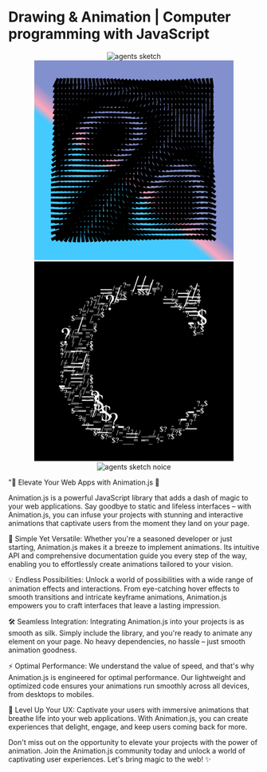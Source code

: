 # Drawing & Animation | Computer programming with JavaScript

<p align= "center">
  <img height= "400" src="https://github.com/Ca-byte/animation.js/blob/main/my-sketches/output/2021.10.26-16.57.36.gif" alt="agents sketch">
  <img height= "400" src="https://github.com/Ca-byte/animation.js/blob/main/my-sketches/output/04/0033.png" alt="agents sketch noice image">
  <img height= "400" src="https://github.com/Ca-byte/animation.js/blob/main/my-sketches/output/05/0020.png" alt="agents sketch noice image">
  <img height= "400" src="https://github.com/Ca-byte/animation.js/blob/main/my-sketches/output/04/2021.10.27-14.44.16.gif" alt="agents sketch noice">
</p>

<P>
  "🎉 Elevate Your Web Apps with Animation.js 🚀

Animation.js is a powerful JavaScript library that adds a dash of magic to your web applications. Say goodbye to static and lifeless interfaces – with Animation.js, you can infuse your projects with stunning and interactive animations that captivate users from the moment they land on your page.

🎨 Simple Yet Versatile:
Whether you're a seasoned developer or just starting, Animation.js makes it a breeze to implement animations. Its intuitive API and comprehensive documentation guide you every step of the way, enabling you to effortlessly create animations tailored to your vision.

💡 Endless Possibilities:
Unlock a world of possibilities with a wide range of animation effects and interactions. From eye-catching hover effects to smooth transitions and intricate keyframe animations, Animation.js empowers you to craft interfaces that leave a lasting impression.

🛠️ Seamless Integration:
Integrating Animation.js into your projects is as smooth as silk. Simply include the library, and you're ready to animate any element on your page. No heavy dependencies, no hassle – just smooth animation goodness.

⚡ Optimal Performance:
We understand the value of speed, and that's why Animation.js is engineered for optimal performance. Our lightweight and optimized code ensures your animations run smoothly across all devices, from desktops to mobiles.

🚀 Level Up Your UX:
Captivate your users with immersive animations that breathe life into your web applications. With Animation.js, you can create experiences that delight, engage, and keep users coming back for more.

Don't miss out on the opportunity to elevate your projects with the power of animation. Join the Animation.js community today and unlock a world of captivating user experiences. Let's bring magic to the web! ✨

</P>

